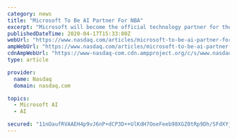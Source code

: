 ```yaml
---
category: news
title: "Microsoft To Be AI Partner For NBA"
excerpt: "Microsoft will become the official technology partner for the National Basketball Association or NBA under a new multi-year partnership between the two parties. As part of their collaboration, Microsoft will become the Official Artificial Intelligence Partner and an Official Cloud and Laptop Partner for the NBA,"
publishedDateTime: 2020-04-17T15:33:00Z
webUrl: "https://www.nasdaq.com/articles/microsoft-to-be-ai-partner-for-nba-2020-04-17"
ampWebUrl: "https://www.nasdaq.com/articles/microsoft-to-be-ai-partner-for-nba-2020-04-17?amp"
cdnAmpWebUrl: "https://www-nasdaq-com.cdn.ampproject.org/c/s/www.nasdaq.com/articles/microsoft-to-be-ai-partner-for-nba-2020-04-17?amp"
type: article

provider:
  name: Nasdaq
  domain: nasdaq.com

topics:
  - Microsoft AI
  - AI

secured: "11nOaufRVAAEH4p9vJ6nP+dCP3D++UlKdH7OoeFeeb98XGZ0tRp9Dh/SFdXYjFPwDfrLHdtPKLuvkP6VWWtuKnJaLE1N7uTywmYjaULfZR+vumIJGnT/fsRqUzg4g4DoIS8GMkBvpZjCsymNDwxFDrLW2TbuQOCYBSlUTnA1npFlNDDCKdJbptfvrddiYKl4szyhI3SKDh+w0z2ED0FOLg+R7XBGymoX2nUq7/voiV66OTMMvTpEM5Rj8j9mb0d8MhXh51K5TMDfztkcuJ3pnWYZoXiG6BzkFguf7MCtYDNOKxdPPDMdMT5rpsS8+OOktMWh2KTDTKUYrkDE41d3yK986e6Lx1EJEo9cCCEOrcJKSTxpbiV4UbMLS+oHfS5mIcgL+PmAyTgNkxHi1YjYvAk9B2oYzbi+euxGOc2Ck2kQE3lNKfSOZUHUJoky//nACLf4dMNjxZZY3rCpVrmPZmEuIimsj3Kv5uynqmlE8Io=;d11sDKsiJ2QxQHWvPnzDMg=="
---
```


